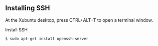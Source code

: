 ## Installing SSH 

At the Xubuntu desktop, press CTRL+ALT+T to open a terminal window.

Install SSH
```console
$ sudo apt-get install openssh-server
```